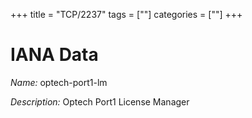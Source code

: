 +++
title = "TCP/2237"
tags = [""]
categories = [""]
+++

# IANA Data

_Name:_ optech-port1-lm

_Description:_ Optech Port1 License Manager

